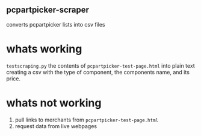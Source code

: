 ## pcpartpicker-scraper
converts pcpartpicker lists into csv files

# whats working
`testscraping.py` the contents of `pcpartpicker-test-page.html` into plain text creating a csv with the type of component, the components name, and its price.

# whats not working
1. pull links to merchants from `pcpartpicker-test-page.html`
2. request data from live webpages
